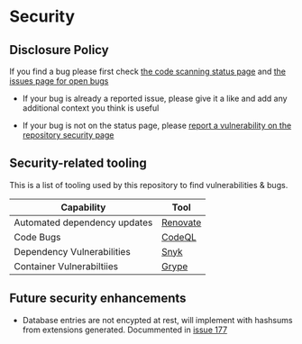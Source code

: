 # Security

## Disclosure Policy

If you find a bug please first check [the code scanning status page](https://github.com/jackseceng/LinkShort/security/code-scanning) and [the issues page for open bugs](https://github.com/jackseceng/LinkShort/issues?q=is%3Aissue%20state%3Aopen%20label%3Abug)

- If your bug is already a reported issue, please give it a like and add any additional context you think is useful

- If your bug is not on the status page, please [report a vulnerability on the repository security page](https://github.com/jackseceng/LinkShort/security/advisories/new)

## Security-related tooling

This is a list of tooling used by this repository to find vulnerabilities & bugs.

| Capability | Tool    |
| ---------- | ------- |
| Automated dependency updates    | [Renovate](https://www.mend.io/renovate/)                       |
| Code Bugs                       | [CodeQL](https://codeql.github.com/)                            |
| Dependency Vulnerabilities      | [Snyk](https://snyk.io/product/open-source-security-management/)|
| Container Vulnerabiltiies       | [Grype](https://github.com/anchore/grype/)                      |

## Future security enhancements

- Database entries are not encypted at rest, will implement with hashsums from extensions generated. Docummented in [issue 177](https://github.com/jackseceng/LinkShort/issues/177)
